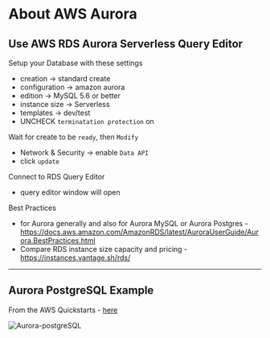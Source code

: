 # About AWS Aurora

## Use AWS RDS Aurora Serverless Query Editor

Setup your Database with these settings
- creation -> standard create
- configuration -> amazon aurora
- edition -> MySQL 5.6 or better
- instance size -> Serverless
- templates -> dev/test
- UNCHECK `terminatation protection` on

Wait for create to be `ready`, then `Modify`
- Network & Security -> enable `Data API`
- click `update`

Connect to RDS Query Editor
- query editor window will open

Best Practices
- for Aurora generally and also for Aurora MySQL or Aurora Postgres - https://docs.aws.amazon.com/AmazonRDS/latest/AuroraUserGuide/Aurora.BestPractices.html
- Compare RDS instance size capacity and pricing - https://instances.vantage.sh/rds/

---
## Aurora PostgreSQL Example

From the AWS Quickstarts - [here](https://aws.amazon.com/quickstart/architecture/aurora-postgresql/)

![Aurora-postgreSQL](https://github.com/lynnlangit/Hello-AWS-Data-Services/blob/master/images/aurora-postgresql.png)
